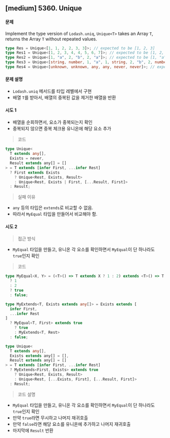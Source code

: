 ## [medium] 5360. Unique

#### 문제

Implement the type version of `Lodash.uniq`, `Unique<T>` takes an Array `T`, returns the Array `T` without repeated values.

```ts
type Res = Unique<[1, 1, 2, 2, 3, 3]>; // expected to be [1, 2, 3]
type Res1 = Unique<[1, 2, 3, 4, 4, 5, 6, 7]>; // expected to be [1, 2, 3, 4, 5, 6, 7]
type Res2 = Unique<[1, "a", 2, "b", 2, "a"]>; // expected to be [1, "a", 2, "b"]
type Res3 = Unique<[string, number, 1, "a", 1, string, 2, "b", 2, number]>; // expected to be [string, number, 1, "a", 2, "b"]
type Res4 = Unique<[unknown, unknown, any, any, never, never]>; // expected to be [unknown, any, never]
```

#### 문제 설명

- `Lodash.uniq` 메서드를 타입 레벨에서 구현
- 배열 `T`를 받아서, 배열의 중복된 값을 제거한 배열을 반환

#### 시도 1

- 배열을 순회하면서, 요소가 중복되는지 확인
- 중복되지 않으면 중복 체크용 유니온에 해당 요소 추가

> 코드

```ts
type Unique<
  T extends any[],
  Exists = never,
  Result extends any[] = []
> = T extends [infer First, ...infer Rest]
  ? First extends Exists
    ? Unique<Rest, Exists, Result>
    : Unique<Rest, Exists | First, [...Result, First]>
  : Result;
```

> 실패 이유

- `any` 등의 타입은 `extends`로 비교할 수 없음.
- 따라서 `MyEqual` 타입을 만들어서 비교해야 함.

#### 시도 2

> 접근 방식

- `MyEqual` 타입을 만들고, 유니온 각 요소를 확인하면서 `MyEqual`이 단 하나라도 `true`인지 확인

> 코드

```ts
type MyEqual<X, Y> = (<T>() => T extends X ? 1 : 2) extends <T>() => T extends Y
  ? 1
  : 2
  ? true
  : false;

type MyExtends<T, Exists extends any[]> = Exists extends [
  infer First,
  ...infer Rest
]
  ? MyEqual<T, First> extends true
    ? true
    : MyExtends<T, Rest>
  : false;

type Unique<
  T extends any[],
  Exists extends any[] = [],
  Result extends any[] = []
> = T extends [infer First, ...infer Rest]
  ? MyExtends<First, Exists> extends true
    ? Unique<Rest, Exists, Result>
    : Unique<Rest, [...Exists, First], [...Result, First]>
  : Result;
```

> 코드 설명

- `MyEqual` 타입을 만들고, 유니온 각 요소를 확인하면서 `MyEqual`이 단 하나라도 `true`인지 확인
- 만약 `true`라면 무시하고 나머지 재귀호출
- 만약 `false`라면 해당 요소를 유니온에 추가하고 나머지 재귀호출
- 마지막에 `Result` 반환
